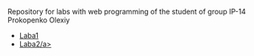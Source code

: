 Repository for labs with web programming of the student of group IP-14 Prokopenko Olexiy<br>
<ul>
  <li>
    <a href="https://olexiypr.github.io/web_labs/WebLabs/Laba1/index.html">Laba1</a>
  </li>
  <li>
    <a href="https://olexiypr.github.io/web_labs/WebLabs/Laba2/index.html">Laba2/a>
  </li>
</ul>
